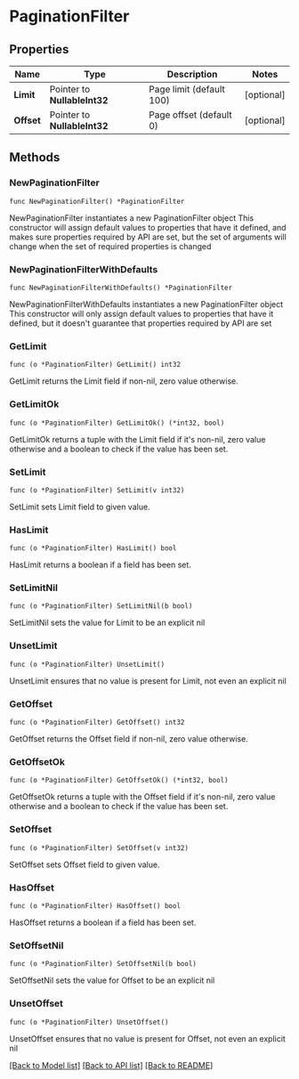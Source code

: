 # PaginationFilter

## Properties

Name | Type | Description | Notes
------------ | ------------- | ------------- | -------------
**Limit** | Pointer to **NullableInt32** | Page limit (default 100) | [optional] 
**Offset** | Pointer to **NullableInt32** | Page offset (default 0) | [optional] 

## Methods

### NewPaginationFilter

`func NewPaginationFilter() *PaginationFilter`

NewPaginationFilter instantiates a new PaginationFilter object
This constructor will assign default values to properties that have it defined,
and makes sure properties required by API are set, but the set of arguments
will change when the set of required properties is changed

### NewPaginationFilterWithDefaults

`func NewPaginationFilterWithDefaults() *PaginationFilter`

NewPaginationFilterWithDefaults instantiates a new PaginationFilter object
This constructor will only assign default values to properties that have it defined,
but it doesn't guarantee that properties required by API are set

### GetLimit

`func (o *PaginationFilter) GetLimit() int32`

GetLimit returns the Limit field if non-nil, zero value otherwise.

### GetLimitOk

`func (o *PaginationFilter) GetLimitOk() (*int32, bool)`

GetLimitOk returns a tuple with the Limit field if it's non-nil, zero value otherwise
and a boolean to check if the value has been set.

### SetLimit

`func (o *PaginationFilter) SetLimit(v int32)`

SetLimit sets Limit field to given value.

### HasLimit

`func (o *PaginationFilter) HasLimit() bool`

HasLimit returns a boolean if a field has been set.

### SetLimitNil

`func (o *PaginationFilter) SetLimitNil(b bool)`

 SetLimitNil sets the value for Limit to be an explicit nil

### UnsetLimit
`func (o *PaginationFilter) UnsetLimit()`

UnsetLimit ensures that no value is present for Limit, not even an explicit nil
### GetOffset

`func (o *PaginationFilter) GetOffset() int32`

GetOffset returns the Offset field if non-nil, zero value otherwise.

### GetOffsetOk

`func (o *PaginationFilter) GetOffsetOk() (*int32, bool)`

GetOffsetOk returns a tuple with the Offset field if it's non-nil, zero value otherwise
and a boolean to check if the value has been set.

### SetOffset

`func (o *PaginationFilter) SetOffset(v int32)`

SetOffset sets Offset field to given value.

### HasOffset

`func (o *PaginationFilter) HasOffset() bool`

HasOffset returns a boolean if a field has been set.

### SetOffsetNil

`func (o *PaginationFilter) SetOffsetNil(b bool)`

 SetOffsetNil sets the value for Offset to be an explicit nil

### UnsetOffset
`func (o *PaginationFilter) UnsetOffset()`

UnsetOffset ensures that no value is present for Offset, not even an explicit nil

[[Back to Model list]](../README.md#documentation-for-models) [[Back to API list]](../README.md#documentation-for-api-endpoints) [[Back to README]](../README.md)


